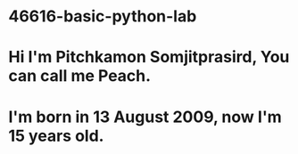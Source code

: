 # 46616-basic-python-lab
# Hi  I'm Pitchkamon Somjitprasird, You can call me Peach.
# I'm born in 13 August 2009, now I'm 15 years old.